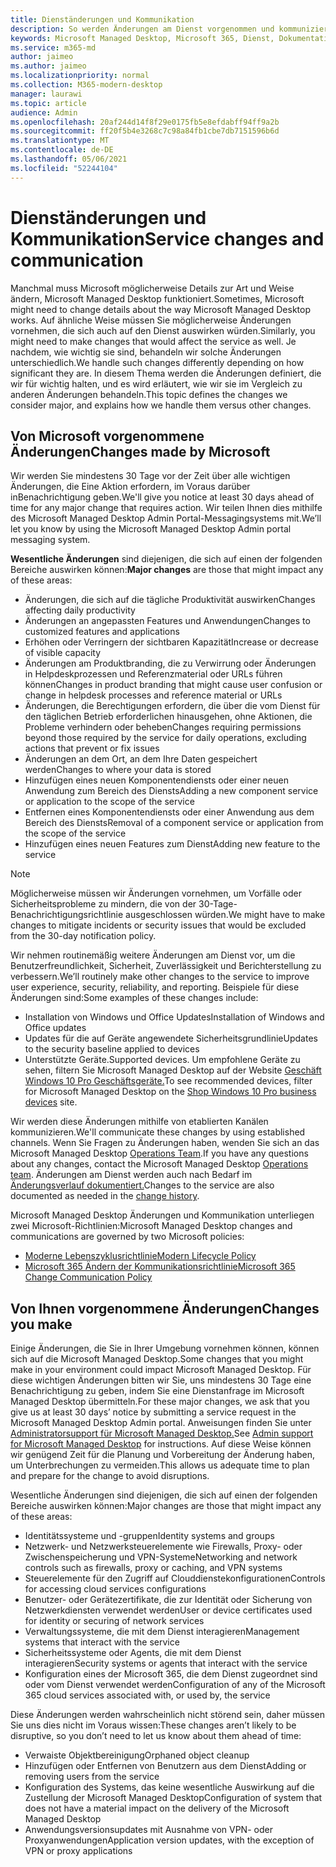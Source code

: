 ```yaml
---
title: Dienständerungen und Kommunikation
description: So werden Änderungen am Dienst vorgenommen und kommuniziert
keywords: Microsoft Managed Desktop, Microsoft 365, Dienst, Dokumentation
ms.service: m365-md
author: jaimeo
ms.author: jaimeo
ms.localizationpriority: normal
ms.collection: M365-modern-desktop
manager: laurawi
ms.topic: article
audience: Admin
ms.openlocfilehash: 20af244d14f8f29e0175fb5e8efdabff94ff9a2b
ms.sourcegitcommit: ff20f5b4e3268c7c98a84fb1cbe7db7151596b6d
ms.translationtype: MT
ms.contentlocale: de-DE
ms.lasthandoff: 05/06/2021
ms.locfileid: "52244104"
---
```

# <a name="service-changes-and-communication"></a><span data-ttu-id="19979-104">Dienständerungen und Kommunikation</span><span class="sxs-lookup"><span data-stu-id="19979-104">Service changes and communication</span></span>

<span data-ttu-id="19979-105">Manchmal muss Microsoft möglicherweise Details zur Art und Weise ändern, Microsoft Managed Desktop funktioniert.</span><span class="sxs-lookup"><span data-stu-id="19979-105">Sometimes, Microsoft might need to change details about the way Microsoft Managed Desktop works.</span></span> <span data-ttu-id="19979-106">Auf ähnliche Weise müssen Sie möglicherweise Änderungen vornehmen, die sich auch auf den Dienst auswirken würden.</span><span class="sxs-lookup"><span data-stu-id="19979-106">Similarly, you might need to make changes that would affect the service as well.</span></span> <span data-ttu-id="19979-107">Je nachdem, wie wichtig sie sind, behandeln wir solche Änderungen unterschiedlich.</span><span class="sxs-lookup"><span data-stu-id="19979-107">We handle such changes differently depending on how significant they are.</span></span> <span data-ttu-id="19979-108">In diesem Thema werden die Änderungen definiert, die wir für wichtig halten, und es wird erläutert, wie wir sie im Vergleich zu anderen Änderungen behandeln.</span><span class="sxs-lookup"><span data-stu-id="19979-108">This topic defines the changes we consider major, and explains how we handle them versus other changes.</span></span>



## <a name="changes-made-by-microsoft"></a><span data-ttu-id="19979-109">Von Microsoft vorgenommene Änderungen</span><span class="sxs-lookup"><span data-stu-id="19979-109">Changes made by Microsoft</span></span>

<span data-ttu-id="19979-110">Wir werden Sie mindestens 30 Tage vor der Zeit über alle wichtigen Änderungen, die Eine Aktion erfordern, im Voraus darüber inBenachrichtigung geben.</span><span class="sxs-lookup"><span data-stu-id="19979-110">We'll give you notice at least 30 days ahead of time for any major change that requires action.</span></span> <span data-ttu-id="19979-111">Wir teilen Ihnen dies mithilfe des Microsoft Managed Desktop Admin Portal-Messagingsystems mit.</span><span class="sxs-lookup"><span data-stu-id="19979-111">We’ll let you know by using the Microsoft Managed Desktop Admin portal messaging system.</span></span>

<span data-ttu-id="19979-112">**Wesentliche Änderungen** sind diejenigen, die sich auf einen der folgenden Bereiche auswirken können:</span><span class="sxs-lookup"><span data-stu-id="19979-112">**Major changes** are those that might impact any of these areas:</span></span>
- <span data-ttu-id="19979-113">Änderungen, die sich auf die tägliche Produktivität auswirken</span><span class="sxs-lookup"><span data-stu-id="19979-113">Changes affecting daily productivity</span></span>
- <span data-ttu-id="19979-114">Änderungen an angepassten Features und Anwendungen</span><span class="sxs-lookup"><span data-stu-id="19979-114">Changes to customized features and applications</span></span>
- <span data-ttu-id="19979-115">Erhöhen oder Verringern der sichtbaren Kapazität</span><span class="sxs-lookup"><span data-stu-id="19979-115">Increase or decrease of visible capacity</span></span>
- <span data-ttu-id="19979-116">Änderungen am Produktbranding, die zu Verwirrung oder Änderungen in Helpdeskprozessen und Referenzmaterial oder URLs führen können</span><span class="sxs-lookup"><span data-stu-id="19979-116">Changes in product branding that might cause user confusion or change in helpdesk processes and reference material or URLs</span></span>
- <span data-ttu-id="19979-117">Änderungen, die Berechtigungen erfordern, die über die vom Dienst für den täglichen Betrieb erforderlichen hinausgehen, ohne Aktionen, die Probleme verhindern oder beheben</span><span class="sxs-lookup"><span data-stu-id="19979-117">Changes requiring permissions beyond those required by the service for daily operations, excluding actions that prevent or fix issues</span></span>
- <span data-ttu-id="19979-118">Änderungen an dem Ort, an dem Ihre Daten gespeichert werden</span><span class="sxs-lookup"><span data-stu-id="19979-118">Changes to where your data is stored</span></span>
- <span data-ttu-id="19979-119">Hinzufügen eines neuen Komponentendiensts oder einer neuen Anwendung zum Bereich des Diensts</span><span class="sxs-lookup"><span data-stu-id="19979-119">Adding a new component service or application to the scope of the service</span></span>
- <span data-ttu-id="19979-120">Entfernen eines Komponentendiensts oder einer Anwendung aus dem Bereich des Diensts</span><span class="sxs-lookup"><span data-stu-id="19979-120">Removal of a component service or application from the scope of the service</span></span>
- <span data-ttu-id="19979-121">Hinzufügen eines neuen Features zum Dienst</span><span class="sxs-lookup"><span data-stu-id="19979-121">Adding new feature to the service</span></span>

> [!NOTE]
> <span data-ttu-id="19979-122">Möglicherweise müssen wir Änderungen vornehmen, um Vorfälle oder Sicherheitsprobleme zu mindern, die von der 30-Tage-Benachrichtigungsrichtlinie ausgeschlossen würden.</span><span class="sxs-lookup"><span data-stu-id="19979-122">We might have to make changes to mitigate incidents or security issues that would be excluded from the 30-day notification policy.</span></span>

<span data-ttu-id="19979-123">Wir nehmen routinemäßig weitere Änderungen am Dienst vor, um die Benutzerfreundlichkeit, Sicherheit, Zuverlässigkeit und Berichterstellung zu verbessern.</span><span class="sxs-lookup"><span data-stu-id="19979-123">We’ll routinely make other changes to the service to improve user experience, security, reliability, and reporting.</span></span> <span data-ttu-id="19979-124">Beispiele für diese Änderungen sind:</span><span class="sxs-lookup"><span data-stu-id="19979-124">Some examples of these changes include:</span></span>

- <span data-ttu-id="19979-125">Installation von Windows und Office Updates</span><span class="sxs-lookup"><span data-stu-id="19979-125">Installation of Windows and Office updates</span></span>
- <span data-ttu-id="19979-126">Updates für die auf Geräte angewendete Sicherheitsgrundlinie</span><span class="sxs-lookup"><span data-stu-id="19979-126">Updates to the security baseline applied to devices</span></span>
- <span data-ttu-id="19979-127">Unterstützte Geräte.</span><span class="sxs-lookup"><span data-stu-id="19979-127">Supported devices.</span></span> <span data-ttu-id="19979-128">Um empfohlene Geräte zu sehen, filtern Sie Microsoft Managed Desktop auf der Website [Geschäft Windows 10 Pro Geschäftsgeräte.](https://www.microsoft.com/windowsforbusiness/view-all-devices)</span><span class="sxs-lookup"><span data-stu-id="19979-128">To see recommended devices, filter for Microsoft Managed Desktop on the [Shop Windows 10 Pro business devices](https://www.microsoft.com/windowsforbusiness/view-all-devices) site.</span></span>

<span data-ttu-id="19979-129">Wir werden diese Änderungen mithilfe von etablierten Kanälen kommunizieren.</span><span class="sxs-lookup"><span data-stu-id="19979-129">We'll communicate these changes by using established channels.</span></span> <span data-ttu-id="19979-130">Wenn Sie Fragen zu Änderungen haben, wenden Sie sich an das Microsoft Managed Desktop [Operations Team](../working-with-managed-desktop/admin-support.md).</span><span class="sxs-lookup"><span data-stu-id="19979-130">If you have any questions about any changes, contact the Microsoft Managed Desktop [Operations team](../working-with-managed-desktop/admin-support.md).</span></span> <span data-ttu-id="19979-131">Änderungen am Dienst werden auch nach Bedarf im [Änderungsverlauf dokumentiert.](../change-history-managed-desktop.md)</span><span class="sxs-lookup"><span data-stu-id="19979-131">Changes to the service are also documented as needed in the [change history](../change-history-managed-desktop.md).</span></span>

<span data-ttu-id="19979-132">Microsoft Managed Desktop Änderungen und Kommunikation unterliegen zwei Microsoft-Richtlinien:</span><span class="sxs-lookup"><span data-stu-id="19979-132">Microsoft Managed Desktop changes and communications are governed by two Microsoft policies:</span></span>
- [<span data-ttu-id="19979-133">Moderne Lebenszyklusrichtlinie</span><span class="sxs-lookup"><span data-stu-id="19979-133">Modern Lifecycle Policy</span></span>](https://support.microsoft.com/help/30881/modern-lifecycle-policy)
- [<span data-ttu-id="19979-134">Microsoft 365 Ändern der Kommunikationsrichtlinie</span><span class="sxs-lookup"><span data-stu-id="19979-134">Microsoft 365 Change Communication Policy</span></span>](/office365/admin/manage/message-center)

## <a name="changes-you-make"></a><span data-ttu-id="19979-135">Von Ihnen vorgenommene Änderungen</span><span class="sxs-lookup"><span data-stu-id="19979-135">Changes you make</span></span>

<span data-ttu-id="19979-136">Einige Änderungen, die Sie in Ihrer Umgebung vornehmen können, können sich auf die Microsoft Managed Desktop.</span><span class="sxs-lookup"><span data-stu-id="19979-136">Some changes that you might make in your environment could impact Microsoft Managed Desktop.</span></span> <span data-ttu-id="19979-137">Für diese wichtigen Änderungen bitten wir Sie, uns mindestens 30 Tage eine Benachrichtigung zu geben, indem Sie eine Dienstanfrage im Microsoft Managed Desktop übermitteln.</span><span class="sxs-lookup"><span data-stu-id="19979-137">For these major changes, we ask that you give us at least 30 days’ notice by submitting a service request in the Microsoft Managed Desktop Admin portal.</span></span> <span data-ttu-id="19979-138">Anweisungen finden Sie unter [Administratorsupport für Microsoft Managed Desktop.](../working-with-managed-desktop/admin-support.md)</span><span class="sxs-lookup"><span data-stu-id="19979-138">See [Admin support for Microsoft Managed Desktop](../working-with-managed-desktop/admin-support.md) for instructions.</span></span> <span data-ttu-id="19979-139">Auf diese Weise können wir genügend Zeit für die Planung und Vorbereitung der Änderung haben, um Unterbrechungen zu vermeiden.</span><span class="sxs-lookup"><span data-stu-id="19979-139">This allows us adequate time to plan and prepare for the change to avoid disruptions.</span></span>

<span data-ttu-id="19979-140">Wesentliche Änderungen sind diejenigen, die sich auf einen der folgenden Bereiche auswirken können:</span><span class="sxs-lookup"><span data-stu-id="19979-140">Major changes are those that might impact any of these areas:</span></span>

- <span data-ttu-id="19979-141">Identitätssysteme und -gruppen</span><span class="sxs-lookup"><span data-stu-id="19979-141">Identity systems and groups</span></span>
- <span data-ttu-id="19979-142">Netzwerk- und Netzwerksteuerelemente wie Firewalls, Proxy- oder Zwischenspeicherung und VPN-Systeme</span><span class="sxs-lookup"><span data-stu-id="19979-142">Networking and network controls such as firewalls, proxy or caching, and VPN systems</span></span>
- <span data-ttu-id="19979-143">Steuerelemente für den Zugriff auf Clouddienstekonfigurationen</span><span class="sxs-lookup"><span data-stu-id="19979-143">Controls for accessing cloud services configurations</span></span>
- <span data-ttu-id="19979-144">Benutzer- oder Gerätezertifikate, die zur Identität oder Sicherung von Netzwerkdiensten verwendet werden</span><span class="sxs-lookup"><span data-stu-id="19979-144">User or device certificates used for identity or securing of network services</span></span>
- <span data-ttu-id="19979-145">Verwaltungssysteme, die mit dem Dienst interagieren</span><span class="sxs-lookup"><span data-stu-id="19979-145">Management systems that interact with the service</span></span>
- <span data-ttu-id="19979-146">Sicherheitssysteme oder Agents, die mit dem Dienst interagieren</span><span class="sxs-lookup"><span data-stu-id="19979-146">Security systems or agents that interact with the service</span></span>
- <span data-ttu-id="19979-147">Konfiguration eines der Microsoft 365, die dem Dienst zugeordnet sind oder vom Dienst verwendet werden</span><span class="sxs-lookup"><span data-stu-id="19979-147">Configuration of any of the Microsoft 365 cloud services associated with, or used by, the service</span></span>

<span data-ttu-id="19979-148">Diese Änderungen werden wahrscheinlich nicht störend sein, daher müssen Sie uns dies nicht im Voraus wissen:</span><span class="sxs-lookup"><span data-stu-id="19979-148">These changes aren’t likely to be disruptive, so you don’t need to let us know about them ahead of time:</span></span>

- <span data-ttu-id="19979-149">Verwaiste Objektbereinigung</span><span class="sxs-lookup"><span data-stu-id="19979-149">Orphaned object cleanup</span></span>
- <span data-ttu-id="19979-150">Hinzufügen oder Entfernen von Benutzern aus dem Dienst</span><span class="sxs-lookup"><span data-stu-id="19979-150">Adding or removing users from the service</span></span>
- <span data-ttu-id="19979-151">Konfiguration des Systems, das keine wesentliche Auswirkung auf die Zustellung der Microsoft Managed Desktop</span><span class="sxs-lookup"><span data-stu-id="19979-151">Configuration of system that does not have a material impact on the delivery of the Microsoft Managed Desktop</span></span>
- <span data-ttu-id="19979-152">Anwendungsversionsupdates mit Ausnahme von VPN- oder Proxyanwendungen</span><span class="sxs-lookup"><span data-stu-id="19979-152">Application version updates, with the exception of VPN or proxy applications</span></span>